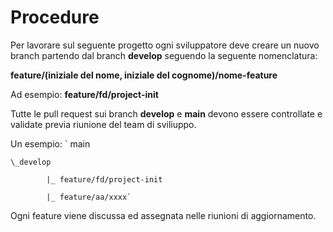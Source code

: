 # Procedure

Per lavorare sul seguente progetto ogni sviluppatore deve creare un nuovo branch partendo dal branch **develop** seguendo la seguente nomenclatura:

**feature/(iniziale del nome, iniziale del cognome)/nome-feature**

Ad esempio: **feature/fd/project-init**

Tutte le pull request sui branch **develop** e **main** devono essere controllate e validate previa riunione del team di sviliuppo.

Un esempio:
`
main

    \_develop

            |_ feature/fd/project-init
            
            |_ feature/aa/xxxx`

Ogni feature viene discussa ed assegnata nelle riunioni di aggiornamento.